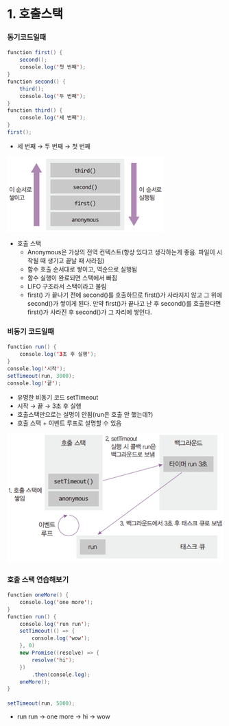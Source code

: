 # 1. 호출스택

### 동기코드일때

```java
function first() {
	second();
	console.log('첫 번째');
}
function second() {
	third();
	console.log('두 번째');
}
function third() {
	console.log('세 번째');
}
first();
```

- 세 번째 → 두 번째 → 첫 번째

![Untitled](./uploads/6.png)

- 호출 스택
    - Anonymous은 가상의 전역 컨텍스트(항상 있다고 생각하는게 좋음. 파일이 시작될 때 생기고 끝날 때 사라짐)
    - 함수 호출 순서대로 쌓이고, 역순으로 실행됨
    - 함수 실행이 완료되면 스택에서 빠짐
    - LIFO 구조라서 스택이라고 불림
    - first() 가 끝나기 전에 second()를 호출하므로 first()가 사라지지 않고 그 위에 second()가 쌓이게 된다. 만약 first()가 끝나고 난 후 second()를 호출한다면 first()가 사라진 후 second()가 그 자리에 쌓인다.

### 비동기 코드일때

```java
function run() {
	console.log('3초 후 실행');
}
console.log('시작');
setTimeout(run, 3000);
console.log('끝');
```

- 유명한 비동기 코드 setTimeout
- 시작 → 끝 → 3초 후 실행
- 호출스택만으로는 설명이 안됨(run은 호출 안 했는데?)
- 호출 스택 + 이벤트 루프로 설명할 수 있음

![Untitled](./uploads/7.png)

### 호출 스택 연습해보기

```java
function oneMore() {
	console.log('one more');
}
function run() {
	console.log('run run');
	setTimeout(() => {
		console.log('wow');
	}, 0)
	new Promise((resolve) => {
		resolve('hi');
	})
		.then(console.log);
	oneMore();
}

setTimeout(run, 5000);
```

- run run → one more → hi → wow